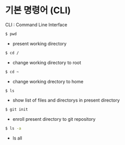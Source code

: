 # 기본 명령어 (CLI)

CLI : Command Line Interface

```bash
$ pwd
```

- present working directory



```bash
$ cd /
```

- change working directory to root



```bash
$ cd ~
```

- change working drectory to home



```bash
$ ls
```

- show list of files and directorys in present directory



```bash
$ git init
```

- enroll present directory to git repository



```bash
$ ls -a
```

- ls all



